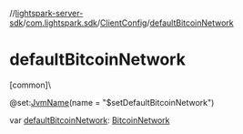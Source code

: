 //[lightspark-server-sdk](../../../index.md)/[com.lightspark.sdk](../index.md)/[ClientConfig](index.md)/[defaultBitcoinNetwork](default-bitcoin-network.md)

# defaultBitcoinNetwork

[common]\

@set:[JvmName](https://kotlinlang.org/api/latest/jvm/stdlib/kotlin.jvm/-jvm-name/index.html)(name = &quot;$setDefaultBitcoinNetwork&quot;)

var [defaultBitcoinNetwork](default-bitcoin-network.md): [BitcoinNetwork](../../com.lightspark.sdk.model/-bitcoin-network/index.md)
